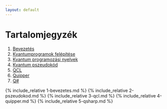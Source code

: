 ```yaml
---
layout: default
---
```

<style>
  sup {
    font-size: smaller;
    vertical-align: super;
  }
</style>

# Tartalomjegyzék
1. [Bevezetés](#bevezetés)
2. [Kvantumprogramok felépítése](#kvantumprogramok-felépítése)
3. [Kvantum programozási nyelvek](#kvantum-programozási-nyelvek)
  1. [Kvantum pszeudokód](#kvantum-pszeudokód)
  2. [QCL](#qcl)
  3. [Quipper](#quipper)
  4. [Q#](#q)

{% include_relative 1-bevezetes.md %}
{% include_relative 2-pszeudokod.md %}
{% include_relative 3-qcl.md %}
{% include_relative 4-quipper.md %}
{% include_relative 5-qsharp.md %}
